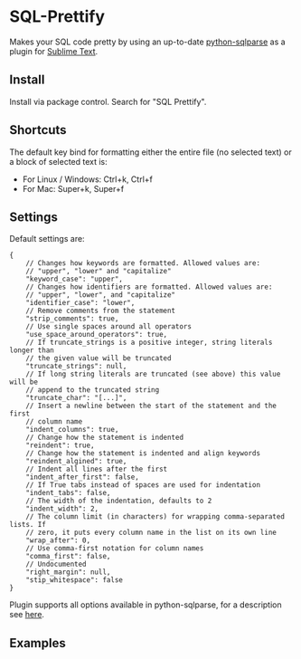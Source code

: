 # SQL-Prettify

Makes your SQL code pretty by using an up-to-date [python-sqlparse](https://github.com/andialbrecht/sqlparse) as a plugin for [Sublime Text](https://www.sublimetext.com/).

## Install

Install via package control. Search for "SQL Prettify".

## Shortcuts

The default key bind for formatting either the entire file (no selected text) or a block of selected text is:

- For Linux / Windows: Ctrl+k, Ctrl+f
- For Mac: Super+k, Super+f

## Settings

Default settings are:

```
{
    // Changes how keywords are formatted. Allowed values are:
    // "upper", "lower" and "capitalize"
    "keyword_case": "upper",
    // Changes how identifiers are formatted. Allowed values are:
    // "upper", "lower", and "capitalize"
    "identifier_case": "lower",
    // Remove comments from the statement
    "strip_comments": true,
    // Use single spaces around all operators
    "use_space_around_operators": true,
    // If truncate_strings is a positive integer, string literals longer than
    // the given value will be truncated
    "truncate_strings": null,
    // If long string literals are truncated (see above) this value will be
    // append to the truncated string
    "truncate_char": "[...]",
    // Insert a newline between the start of the statement and the first
    // column name
    "indent_columns": true,
    // Change how the statement is indented
    "reindent": true,
    // Change how the statement is indented and align keywords
    "reindent_algined": true,
    // Indent all lines after the first
    "indent_after_first": false,
    // If True tabs instead of spaces are used for indentation
    "indent_tabs": false,
    // The width of the indentation, defaults to 2
    "indent_width": 2,
    // The column limit (in characters) for wrapping comma-separated lists. If
    // zero, it puts every column name in the list on its own line
    "wrap_after": 0,
    // Use comma-first notation for column names
    "comma_first": false,
    // Undocumented
    "right_margin": null,
    "stip_whitespace": false
}
```

Plugin supports all options available in python-sqlparse, for a description see [here](https://sqlparse.readthedocs.io/en/latest/api/#formatting).

## Examples

